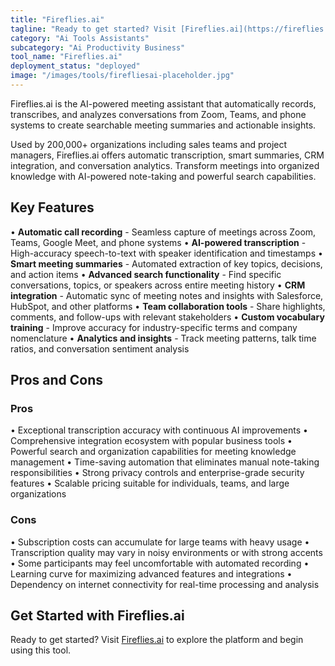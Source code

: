 ```yaml
---
title: "Fireflies.ai"
tagline: "Ready to get started? Visit [Fireflies.ai](https://fireflies.ai) to explore the platform and begin using this tool...."
category: "Ai Tools Assistants"
subcategory: "Ai Productivity Business"
tool_name: "Fireflies.ai"
deployment_status: "deployed"
image: "/images/tools/firefliesai-placeholder.jpg"
---
```

Fireflies.ai is the AI-powered meeting assistant that automatically records, transcribes, and analyzes conversations from Zoom, Teams, and phone systems to create searchable meeting summaries and actionable insights.

Used by 200,000+ organizations including sales teams and project managers, Fireflies.ai offers automatic transcription, smart summaries, CRM integration, and conversation analytics. Transform meetings into organized knowledge with AI-powered note-taking and powerful search capabilities.

## Key Features

• **Automatic call recording** - Seamless capture of meetings across Zoom, Teams, Google Meet, and phone systems
• **AI-powered transcription** - High-accuracy speech-to-text with speaker identification and timestamps
• **Smart meeting summaries** - Automated extraction of key topics, decisions, and action items
• **Advanced search functionality** - Find specific conversations, topics, or speakers across entire meeting history
• **CRM integration** - Automatic sync of meeting notes and insights with Salesforce, HubSpot, and other platforms
• **Team collaboration tools** - Share highlights, comments, and follow-ups with relevant stakeholders
• **Custom vocabulary training** - Improve accuracy for industry-specific terms and company nomenclature
• **Analytics and insights** - Track meeting patterns, talk time ratios, and conversation sentiment analysis

## Pros and Cons

### Pros
• Exceptional transcription accuracy with continuous AI improvements
• Comprehensive integration ecosystem with popular business tools
• Powerful search and organization capabilities for meeting knowledge management
• Time-saving automation that eliminates manual note-taking responsibilities
• Strong privacy controls and enterprise-grade security features
• Scalable pricing suitable for individuals, teams, and large organizations

### Cons
• Subscription costs can accumulate for large teams with heavy usage
• Transcription quality may vary in noisy environments or with strong accents
• Some participants may feel uncomfortable with automated recording
• Learning curve for maximizing advanced features and integrations
• Dependency on internet connectivity for real-time processing and analysis

## Get Started with Fireflies.ai

Ready to get started? Visit [Fireflies.ai](https://fireflies.ai) to explore the platform and begin using this tool.